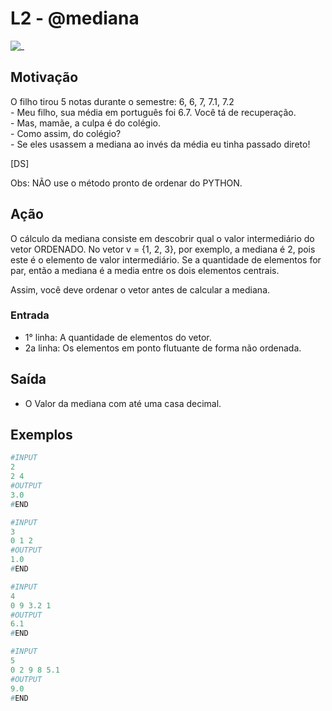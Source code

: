 # L2 - @mediana

![_](https://raw.githubusercontent.com/qxcodefup/arcade/master/base/mediana/cover.jpg)

## Motivação

O filho tirou 5 notas durante o semestre: 6, 6, 7, 7.1, 7.2  
\- Meu filho, sua média em português foi 6.7. Você tá de recuperação.  
\- Mas, mamãe, a culpa é do colégio.  
\- Como assim, do colégio?  
\- Se eles usassem a mediana ao invés da média eu tinha passado direto!

\[DS\]

Obs: NÃO use o método pronto de ordenar do PYTHON.

## Ação

O cálculo da mediana consiste em descobrir qual o valor intermediário
do vetor ORDENADO. No vetor v = {1, 2, 3}, por exemplo, a mediana é 2, pois este é o elemento de valor intermediário. Se a quantidade de elementos for par, então a mediana é a media entre os dois elementos centrais.

Assim, você deve ordenar o vetor antes de calcular a mediana.

### Entrada

- 1° linha: A quantidade de elementos do vetor.  
- 2a linha: Os elementos em ponto flutuante de forma não ordenada.

## Saída

- O Valor da mediana com até uma casa decimal.

## Exemplos

``` py
#INPUT
2
2 4
#OUTPUT
3.0
#END
```

```py
#INPUT
3
0 1 2
#OUTPUT
1.0
#END
```

```py
#INPUT
4
0 9 3.2 1
#OUTPUT
6.1
#END
```

```py
#INPUT
5
0 2 9 8 5.1
#OUTPUT
9.0
#END
```
